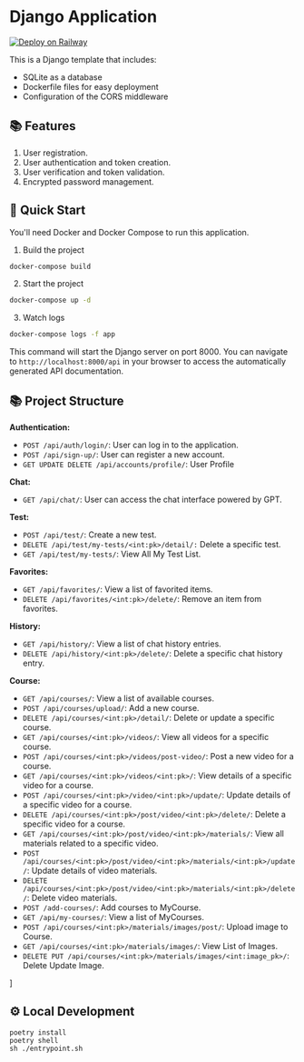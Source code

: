 # Django Application

[![Deploy on Railway](https://railway.app/button.svg)](https://railway.app/template/WleFVe?referralCode=UBd_g_)

This is a Django template that includes:

- SQLite as a database
- Dockerfile files for easy deployment
- Configuration of the CORS middleware

## 📚 Features

1. User registration.
2. User authentication and token creation.
3. User verification and token validation.
4. Encrypted password management.

## 🚀 Quick Start

You'll need Docker and Docker Compose to run this application.

1. Build the project

```bash
docker-compose build
```

2. Start the project

```bash
docker-compose up -d
```

3. Watch logs

```bash
docker-compose logs -f app
```

This command will start the Django server on port 8000.
You can navigate to `http://localhost:8000/api` in your browser to access the automatically generated API documentation.

## 📚 Project Structure


__Authentication:__

- `POST /api/auth/login/`: User can log in to the application.
- `POST /api/sign-up/`: User can register a new account.
- `GET UPDATE DELETE /api/accounts/profile/`: User Profile 

__Chat:__

- `GET /api/chat/`: User can access the chat interface powered by GPT.

__Test:__

- `POST /api/test/`: Create a new test.
- `DELETE /api/test/my-tests/<int:pk>/detail/:` Delete a specific test.
- `GET /api/test/my-tests/`: View All My Test List.

__Favorites:__

- `GET /api/favorites/`: View a list of favorited items.
- `DELETE /api/favorites/<int:pk>/delete/`: Remove an item from favorites.

__History:__

- `GET /api/history/`: View a list of chat history entries.
- `DELETE /api/history/<int:pk>/delete/`: Delete a specific chat history entry.

__Course:__

- `GET /api/courses/`: View a list of available courses.
- `POST /api/courses/upload/`: Add a new course.
- `DELETE /api/courses/<int:pk>/detail/`: Delete or update a specific course.
- `GET /api/courses/<int:pk>/videos/`: View all videos for a specific course.
- `POST /api/courses/<int:pk>/videos/post-video/`: Post a new video for a course.
- `GET /api/courses/<int:pk>/videos/<int:pk>/`: View details of a specific video for a course.
- `POST /api/courses/<int:pk>/video/<int:pk>/update/`: Update details of a specific video for a course.
- `DELETE /api/courses/<int:pk>/post/video/<int:pk>/delete/`: Delete a specific video for a course.
- `GET /api/courses/<int:pk>/post/video/<int:pk>/materials/`: View all materials related to a specific video.
- `POST /api/courses/<int:pk>/post/video/<int:pk>/materials/<int:pk>/update/`: Update details of video materials.
- `DELETE /api/courses/<int:pk>/post/video/<int:pk>/materials/<int:pk>/delete/`: Delete video materials.
- `POST /add-courses/`: Add courses to MyCourse.
- `GET /api/my-courses/`: View a list of MyCourses.
- `POST /api/courses/<int:pk>/materials/images/post/`: Upload image to Course.
- `GET /api/courses/<int:pk>/materials/images/`: View List of Images.
- `DELETE PUT /api/courses/<int:pk>/materials/images/<int:image_pk>/`: Delete Update Image.

]
## ⚙️ Local Development

```
poetry install
poetry shell
sh ./entrypoint.sh
```